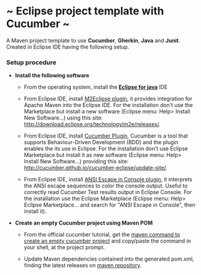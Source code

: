 # ~ Eclipse project template with Cucumber ~

A Maven project template to use **Cucumber**, **Gherkin**, **Java** and **Junit**. Created in Eclipse IDE having the following setup.

### Setup procedure

- **Install the following software**

  - From the operating system, install the **[Eclipse for java](https://www.eclipse.org/downloads/packages/release/2018-09/r/eclipse-ide-java-developers "https://www.eclipse.org/downloads/packages/release/2018-09/r/eclipse-ide-java-developers")** IDE

  - From Eclipse IDE, install [M2Eclipse plugin](https://www.eclipse.org/m2e/ "www.eclipse.org/m2e"), it provides integration for Apache Maven into the Eclipse IDE. For the installation don't use the Marketplace but install a new software (Eclipse menu: Help> Install New Software...) using this site: http://download.eclipse.org/technology/m2e/releases/.

  - From Eclipse IDE, install [Cucumber Plugin](https://cucumber.github.io/cucumber-eclipse/ "https://cucumber.github.io/cucumber-eclipse/"),  Cucumber is a tool that supports Behaviour-Driven Development (BDD) and the plugin enables the its use in Eclipse. For the installation don't use Eclipse Marketplace but install it as new software (Eclipse menu: Help> Install New Software...) providing this site: http://cucumber.github.io/cucumber-eclipse/update-site/.

  - From Eclipse IDE, install [ANSI Escape in Console plugin](https://marketplace.eclipse.org/content/ansi-escape-console "https://marketplace.eclipse.org/content/ansi-escape-console"), it interprets the ANSI escape sequences to color the console output. Useful to correctly read Cucumber Test results output in Eclipse Console. For the installation use the Eclipse Marketplace (Eclipse menu: Help> Eclipse Marketplace... and search for "ANSI Escape in Console", then install it).

- **Create an empty Cucumber project using Maven POM**

  - From the official cucumber tutorial, get the [maven command to create an empty cucumber project](https://docs.cucumber.io/guides/10-minute-tutorial/#create-an-empty-cucumber-project "https://docs.cucumber.io/guides/10-minute-tutorial/#create-an-empty-cucumber-project") and copy/paste the command in your shell, at the project prompt.

  - Update Maven dependencies contained into the generated pom.xml, finding the latest releases on [maven repository](https://mvnrepository.com "https://mvnrepository.com").
